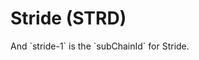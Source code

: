 # Stride (STRD)

<!--@include: ./_cosmos.md{,12}--> And `stride-1` is the `subChainId` for Stride.

<div ref="refDetectWallet"/>

<!--@include: ./_cosmos.md{14,}-->

<script setup>
import { createElement } from 'react'
import { createRoot } from 'react-dom/client'
import { ref, onMounted } from 'vue'

import DetectWallet from '../components/DetectWallet.jsx'

const refDetectWallet = ref()
const refConnectWallet = ref()
onMounted(() => {
  const rootDetectWallet = createRoot(refDetectWallet.value)
  rootDetectWallet.render(createElement(DetectWallet, {
    chainId: 'cosmos',
    subChainId: 'stride-1',
  }, null))
})
</script>
